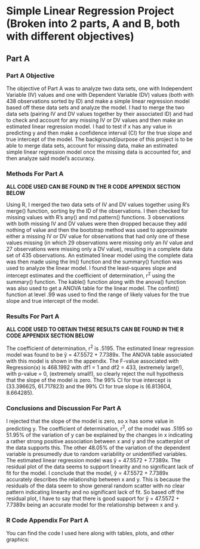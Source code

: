 # Simple Linear Regression Project (Broken into 2 parts, A and B, both with different objectives)

## Part A

### Part A Objective

The objective of Part A was to analyze two data sets, one with Independent Variable (IV) values and one with Dependent Variable (DV) values (both with 438 observations sorted by ID) and make a simple linear regression model based off these data sets and analyze the model. I had to merge the two data sets (pairing IV and DV values together by their associated ID) and had to check and account for any missing IV or DV values and then make an estimated linear regression model. I had to test if x has any value in predicting y and then make a confidence interval (CI) for the true slope and true intercept of the model. The background/purpose of this project is to be able to merge data sets, account for missing data, make an estimated simple linear regression model once the missing data is accounted for, and then analyze said model’s accuracy.

### Methods For Part A
**ALL CODE USED CAN BE FOUND IN THE R CODE APPENDIX SECTION BELOW**

Using R, I merged the two data sets of IV and DV values together using R’s merge() function, sorting by the ID of the observations. I then checked for missing values with R’s any() and md.pattern() functions. 3 observations with both missing IV and DV values were then dropped because they add nothing of value and then the bootstrap method was used to approximate either a missing IV or DV value for observations that had only one of these values missing (in which 29 observations were missing only an IV value and 27 observations were missing only a DV value), resulting in a complete data set of 435 observations. An estimated linear model using the complete data was then made using the lm() function and the summary() function was used to analyze the linear model. I found the least-squares slope and intercept estimates and the coefficient of determination, r<sup>2</sup> using the summary() function. The kable() function along with the anova() function was also used to get a ANOVA table for the linear model. The confint() function at level .99 was used to find the range of likely values for the true slope and true intercept of the model.

### Results For Part A
**ALL CODE USED TO OBTAIN THESE RESULTS CAN BE FOUND IN THE R CODE APPENDIX SECTION BELOW**

The coefficient of determination, r<sup>2</sup> is .5195. The estimated linear regression model was found to be ŷ = 47.5572 + 7.7389x. The ANOVA table associated with this model is shown in the appendix. The F-value associated with Regression(x) is 468.1992 with df1 = 1 and df2 = 433, (extremely large!), with p-value = 0, (extremely small!), so clearly reject the null hypothesis that the slope of the model is zero. The 99% CI for true intercept is (33.396625, 61.717823) and the 99% CI for true slope is (6.813604, 8.664285).

### Conclusions and Discussion For Part A
I rejected that the slope of the model is zero, so x has some value in predicting y. The coefficient of determination, r<sup>2</sup>, of the model was .5195 so 51.95% of the variation of y can be explained by the changes in x indicating a rather strong positive association between x and y and the scatterplot of the data supports this. The other 48.05% of the variation of the dependent variable is presumedly due to random variability or unidentified variables. The estimated linear regression model was ŷ = 47.5572 + 7.7389x. The residual plot of the data seems to support linearity and no significant lack of fit for the model. I conclude that the model, ŷ = 47.5572 + 7.7389x accurately describes the relationship between x and y. This is because the residuals of the data seem to show general random scatter with no clear pattern indicating linearity and no significant lack of fit. So based off the residual plot, I have to say that there is good support for ŷ = 47.5572 + 7.7389x being an accurate model for the relationship between x and y.

### R Code Appendix For Part A
You can find the code I used here along with tables, plots, and other graphics:  
